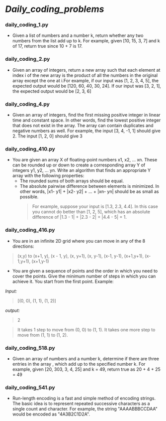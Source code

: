 # ***Daily_coding_problems***

   ### **daily_coding_1.py**
   - Given a list of numbers and a number k, return whether any two numbers from the list add up to k.
For example, given [10, 15, 3, 7] and k of 17, return true since 10 + 7 is 17.
   
   ### **daily_coding_2.py**
   - Given an array of integers, return a new array such that each element at index i of the new array is the product of all the numbers in the original array except the one at i.For example, if our input was [1, 2, 3, 4, 5], the expected output would be [120, 60, 40, 30, 24]. If our input was [3, 2, 1], the expected output would be [2, 3, 6]
   
   ### **daily_coding_4.py**
   - Given an array of integers, find the first missing positive integer in linear time and constant space. In other words, 
find the lowest positive integer that does not exist in the array. The array can contain duplicates and negative numbers as well.
For example, the input [3, 4, -1, 1] should give 2. The input [1, 2, 0] should give 3

   ### **daily_coding_410.py**
  - You are given an array X of floating-point numbers x1, x2, ... xn. These can be rounded up or down to create a corresponding array Y of integers y1, y2, ... yn.
Write an algorithm that finds an appropriate Y array with the following properties:
      - The rounded sums of both arrays should be equal.
      - The absolute pairwise difference between elements is minimized. In other words, |x1- y1| + |x2- y2| + ... + |xn- yn| should be as small as possible.
        > For example, suppose your input is [1.3, 2.3, 4.4]. In this case you cannot do better than [1, 2, 5], which has an absolute difference of |1.3 - 1| + |2.3 - 2| + |4.4 - 5| = 1.
        
        
   ### **daily_coding_416.py**
  
  - You are in an infinite 2D grid where you can move in any of the 8 directions:
  > (x,y) to
  > (x+1, y),
  > (x - 1, y),
  > (x, y+1), 
  > (x, y-1),
  > (x-1, y-1),
  > (x+1,y+1),
  > (x-1,y+1),
  > (x+1,y-1)

  - You are given a sequence of points and the order in which you need to cover the points. Give the minimum number of steps in which you can achieve it. You start from the first point.
  Example:
  
  *Input:*
 
  > [(0, 0), (1, 1), (1, 2)]
  
  *output:*
  
  > 2
  
  > It takes 1 step to move from (0, 0) to (1, 1). It takes one more step to move from (1, 1) to (1, 2).


   ### **daily_coding_518.py**

   - Given an array of numbers and a number k, determine if there are three entries in the array ,
which add up to the specified number k. For example, given [20, 303, 3, 4, 25] and k = 49, 
return true as 20 + 4 + 25 = 49



   ### **daily_coding_541.py**

   - Run-length encoding is a fast and simple method of encoding strings. The basic idea is to represent repeated successive characters as a single count and character. 
For example, the string "AAAABBBCCDAA" would be encoded as "4A3B2C1D2A".
